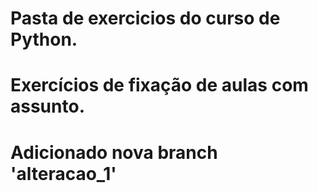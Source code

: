 # Pasta de exercicios do curso de Python.
# Exercícios de fixação de aulas com assunto.
# Adicionado nova branch 'alteracao_1'
